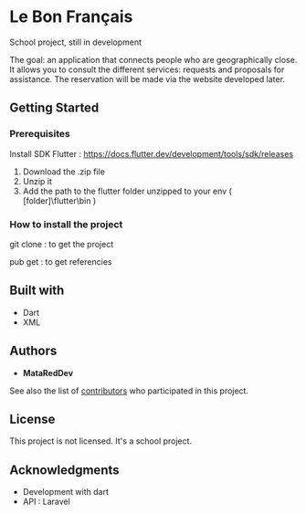 # Le Bon Français

School project, still in development

The goal: an application that connects people who are geographically close. It allows you to consult the different services: requests and proposals for assistance. The reservation will be made via the website developed later.

## Getting Started

### Prerequisites

  Install SDK Flutter : https://docs.flutter.dev/development/tools/sdk/releases
  
 1.  Download the .zip file
 2.  Unzip it
 3.  Add the path to the flutter folder unzipped to your env ( [folder]\flutter\bin )

### How to install the project

  git clone : to get the project
  
  pub get : to get referencies
  
## Built with

* Dart 
* XML

## Authors

* **MataRedDev**

See also the list of [contributors](https://github.com/LeBonFrancais/app_le_bon_francais/graphs/contributors) who participated in this project.

## License

  This project is not licensed. 
  It's a school project.

## Acknowledgments

* Development with dart
* API : Laravel
